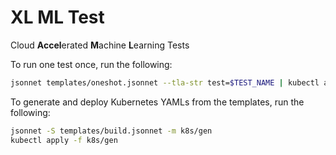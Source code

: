 # XL ML Test

Cloud **Accel**erated **M**achine **L**earning Tests

To run one test once, run the following:

```bash
jsonnet templates/oneshot.jsonnet --tla-str test=$TEST_NAME | kubectl apply -f -
```

To generate and deploy Kubernetes YAMLs from the templates, run the following:

```bash
jsonnet -S templates/build.jsonnet -m k8s/gen
kubectl apply -f k8s/gen
```
